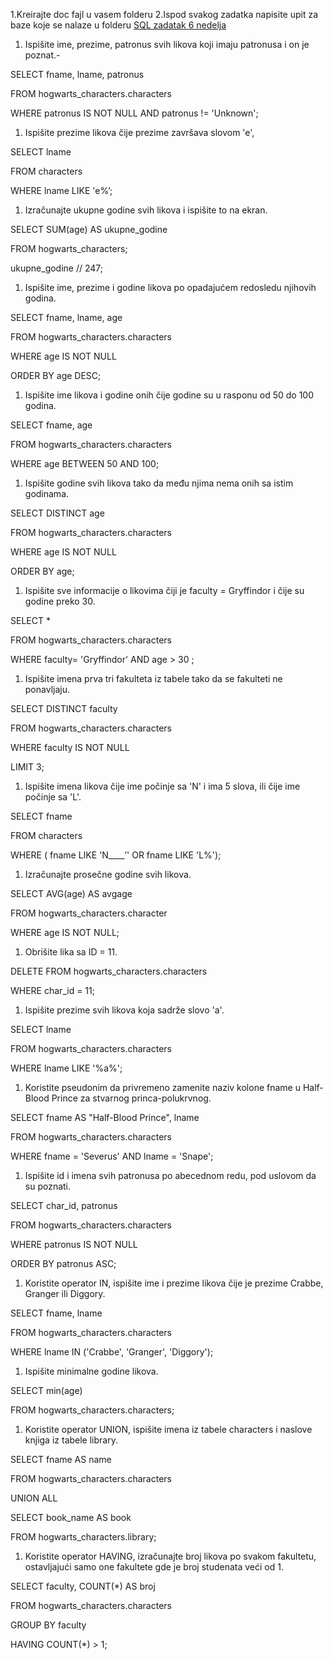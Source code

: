 1.Kreirajte doc fajl u vasem folderu
2.Ispod svakog zadatka napisite upit za baze koje se nalaze u folderu [SQL zadatak 6 nedelja](https://drive.google.com/drive/u/0/folders/1ZFOZQSBvch3xxxOH4PDfprvCQHp018cF)

1. Ispišite ime, prezime, patronus svih likova koji imaju patronusa i on je poznat.-

SELECT fname, lname, patronus

FROM hogwarts\_characters.characters

WHERE patronus IS NOT NULL AND patronus != 'Unknown';

1. Ispišite prezime likova čije prezime završava slovom 'e',

SELECT lname

FROM characters

WHERE lname LIKE 'e%’;

1. Izračunajte ukupne godine svih likova i ispišite to na ekran.

SELECT SUM(age) AS ukupne\_godine

FROM hogwarts\_characters;

ukupne\_godine // 247;

1. Ispišite ime, prezime i godine likova po opadajućem redosledu njihovih godina.

SELECT fname, lname, age

FROM hogwarts\_characters.characters

WHERE age IS NOT NULL

ORDER BY age DESC;

1. Ispišite ime likova i godine onih čije godine su u rasponu od 50 do 100 godina.

SELECT fname, age

FROM hogwarts\_characters.characters

WHERE age BETWEEN 50 AND 100;

1. Ispišite godine svih likova tako da među njima nema onih sa istim godinama.

SELECT DISTINCT age

FROM hogwarts\_characters.characters

WHERE age IS NOT NULL

ORDER BY age;

1. Ispišite sve informacije o likovima čiji je faculty = Gryffindor i čije su godine preko 30.

SELECT \*

FROM hogwarts\_characters.characters

WHERE faculty= 'Gryffindor' AND age > 30 ;

1. Ispišite imena prva tri fakulteta iz tabele tako da se fakulteti ne ponavljaju.

SELECT DISTINCT faculty

FROM hogwarts\_characters.characters

WHERE faculty IS NOT NULL

LIMIT 3;

1. Ispišite imena likova čije ime počinje sa 'N' i ima 5 slova, ili čije ime počinje sa 'L'.

SELECT fname

FROM characters

WHERE ( fname LIKE 'N\_\_\_\_’' OR fname LIKE 'L%');

1. Izračunajte prosečne godine svih likova.

SELECT AVG(age) AS avgage

FROM hogwarts\_characters.character

WHERE age IS NOT NULL;

1. Obrišite lika sa ID = 11.

DELETE FROM hogwarts\_characters.characters

WHERE char\_id = 11;

1. Ispišite prezime svih likova koja sadrže slovo 'a'.

SELECT lname

FROM hogwarts\_characters.characters

WHERE lname LIKE '%a%';

1. Koristite pseudonim da privremeno zamenite naziv kolone fname u Half-Blood Prince za stvarnog princa-polukrvnog.

SELECT fname AS "Half-Blood Prince", lname

FROM hogwarts\_characters.characters

WHERE fname = 'Severus' AND lname = 'Snape';

1. Ispišite id i imena svih patronusa po abecednom redu, pod uslovom da su poznati.

SELECT char\_id, patronus

FROM hogwarts\_characters.characters

WHERE patronus IS NOT NULL

ORDER BY patronus ASC;

1. Koristite operator IN, ispišite ime i prezime likova čije je prezime Crabbe, Granger ili Diggory.

SELECT fname, lname

FROM hogwarts\_characters.characters

WHERE lname IN ('Crabbe', 'Granger', 'Diggory');

1. Ispišite minimalne godine likova.

SELECT min(age)

FROM hogwarts\_characters.characters;

1. Koristite operator UNION, ispišite imena iz tabele characters i naslove knjiga iz tabele library.

SELECT fname AS name

FROM hogwarts\_characters.characters

UNION ALL

SELECT book\_name AS book

FROM hogwarts\_characters.library;

1. Koristite operator HAVING, izračunajte broj likova po svakom fakultetu, ostavljajući samo one fakultete gde je broj studenata veći od 1.

SELECT faculty, COUNT(\*) AS broj

FROM hogwarts\_characters.characters

GROUP BY faculty

HAVING COUNT(\*) > 1;